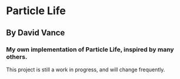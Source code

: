 # Particle Life
## By David Vance

### My own implementation of Particle Life, inspired by many others.

This project is still a work in progress, and will change frequently.